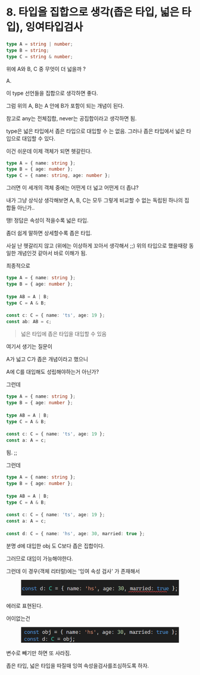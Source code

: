 # 8. 타입을 집합으로 생각(좁은 타입, 넓은 타입), 잉여타입검사

```typescript
type A = string | number;
type B = string;
type C = string & number;
```

위에 A와 B, C 중 무엇이 더 넓을까 ?

A.



이 type 선언들을 집합으로 생각하면 좋다.

그럼 위의 A, B는 A 안에 B가 포함이 되는 개념이 된다.

참고로 any는 전체집합, never는 공집합이라고 생각하면 됨.



type은 넓은 타입에서 좁은 타입으로 대입할 수 는 없음. 그러나 좁은 타입에서 넓은 타입으로 대입할 수 있다.



이건 쉬운데 이제 객체가 되면 헷갈린다.

```typescript
type A = { name: string };
type B = { age: number };
type C = { name: string, age: number };
```

그러면 이 세개의 객체 중에는 어떤게 더 넓고 어떤게 더 좁냐?



내가 그냥 상식상 생각해보면 A, B, C는 모두 그렇게 비교할 수 없는 독립된 하나의 집합들 아닌가..



땡! 정답은 속성이 적을수록 넓은 타입.

좀더 쉽게 말하면 상세할수록 좁은 타입.

사실 난 헷갈리지 않고 (위에는 이상하게 꼬아서 생각해서 ;;) 위의 타입으로 했을때랑 동일한 개념인것 같아서 바로 이해가 됨.



최종적으로&#x20;

```typescript
type A = { name: string };
type B = { age: number };

type AB = A | B;
type C = A & B;

const c: C = { name: 'ts', age: 19 };
const ab: AB = c;
```

> 넓은 타입에 좁은 타입을 대입할 수 있음

여기서 생기는 질문이&#x20;

A가 넓고 C가 좁은 개념이라고 했으니&#x20;

A에 C를 대입해도 성립해야하는거 아닌가?

그런데

```typescript
type A = { name: string };
type B = { age: number };

type AB = A | B;
type C = A & B;

const c: C = { name: 'ts', age: 19 };
const a: A = c;
```

됨. ;;



그런데

```typescript
type A = { name: string };
type B = { age: number };

type AB = A | B;
type C = A & B;

const c: C = { name: 'ts', age: 19 };
const a: A = c;

const d: C = { name: 'hs', age: 30, married: true };
```

분명 d에 대입한 obj 도 C보다 좁은 집합이다.&#x20;

그러므로 대입이 가능해야한다.



그런데 이 경우(객체  리터럴)에는 '잉여 속성 검사' 가 존재해서

<figure><img src="../../.gitbook/assets/image (3) (1).png" alt=""><figcaption></figcaption></figure>

에러로 표현된다.

어이없는건&#x20;

<figure><img src="../../.gitbook/assets/image (13).png" alt=""><figcaption></figcaption></figure>

변수로 빼기만 하면 또 사라짐.

좁은 타입, 넓은 타입을 따질때 잉여  속성을검사를조심하도록 하자.

